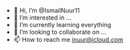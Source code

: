 - 👋 Hi, I’m @IsmailNuur11
- 👀 I’m interested in ...
- 🌱 I’m currently learning everything
- 💞️ I’m looking to collaborate on ...
- 📫 How to reach me inuur@icloud.com

<!---
IsmailNuur11/IsmailNuur11 is a ✨ special ✨ repository because its `README.md` (this file) appears on your GitHub profile.
You can click the Preview link to take a look at your changes.
--->
